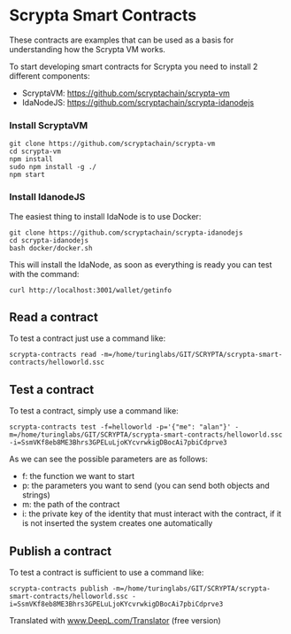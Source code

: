 # Scrypta Smart Contracts

These contracts are examples that can be used as a basis for understanding how the Scrypta VM works.

To start developing smart contracts for Scrypta you need to install 2 different components:
- ScryptaVM: https://github.com/scryptachain/scrypta-vm
- IdaNodeJS: https://github.com/scryptachain/scrypta-idanodejs

### Install ScryptaVM

```
git clone https://github.com/scryptachain/scrypta-vm
cd scrypta-vm
npm install
sudo npm install -g ./
npm start
```

### Install IdanodeJS

The easiest thing to install IdaNode is to use Docker:

```
git clone https://github.com/scryptachain/scrypta-idanodejs
cd scrypta-idanodejs
bash docker/docker.sh
```

This will install the IdaNode, as soon as everything is ready you can test with the command:

```
curl http://localhost:3001/wallet/getinfo
```

## Read a contract

To test a contract just use a command like:

```
scrypta-contracts read -m=/home/turinglabs/GIT/SCRYPTA/scrypta-smart-contracts/helloworld.ssc
```

## Test a contract

To test a contract, simply use a command like:

```
scrypta-contracts test -f=helloworld -p='{"me": "alan"}' -m=/home/turinglabs/GIT/SCRYPTA/scrypta-smart-contracts/helloworld.ssc -i=SsmVKf8eb8ME3Bhrs3GPELuLjoKYcvrwkigDBocAi7pbiCdprve3
```

As we can see the possible parameters are as follows:
- f: the function we want to start
- p: the parameters you want to send (you can send both objects and strings)
- m: the path of the contract
- i: the private key of the identity that must interact with the contract, if it is not inserted the system creates one automatically

## Publish a contract

To test a contract is sufficient to use a command like:

```
scrypta-contracts publish -m=/home/turinglabs/GIT/SCRYPTA/scrypta-smart-contracts/helloworld.ssc -i=SsmVKf8eb8ME3Bhrs3GPELuLjoKYcvrwkigDBocAi7pbiCdprve3
```

Translated with www.DeepL.com/Translator (free version)